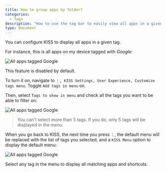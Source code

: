 ```yaml
---
title: How to group apps by folder?
categories:
  - Tags
description: "How to use the tag bar to easily view all apps in a given category?"
type: Document
---
```


You can configure KISS to display all apps in a given tag.

For instance, this is all apps on my device tagged with *Google*:

![All apps tagged Google](/screenshots/tag-bar-display.png)

This feature is disabled by default.

To turn it on, navigate to `⋮, KISS Settings, User Experience, Customize tags menu`. Toggle `Add tags in menu` on.

Then, select `Tags to show in menu` and check all the tags you want to be able to filter on:

![All apps tagged Google](/screenshots/tag-bar-configure.png)

> You can't select more than 5 tags. If you do, only 5 tags will be displayed in the menu.

When you go back to KISS, the next time you press `⋮`, the default menu will be replaced with the list of tags you selected, and a `KISS Menu` option to display the default menu:

![All apps tagged Google](/screenshots/tag-bar-select.png)

Select any tag in the menu to display all matching apps and shortcuts.

